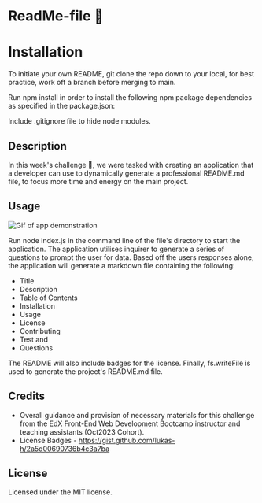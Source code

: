 # ReadMe-file 📁

# Installation

To initiate your own README, git clone the repo down to your local, for best practice, work off a branch before merging to main.

Run npm install in order to install the following npm package dependencies as specified in the package.json:

Include .gitignore file to hide node modules.

## Description

In this week's challenge :star_struck:, we were tasked with creating an application that a developer can use to dynamically generate a professional README.md file, to focus more time and energy on the main project.

## Usage

![Gif of app demonstration](./assets/Demo-vid.gif)

Run node index.js in the command line of the file's directory to start the application. The application utilises inquirer to generate a series of questions to prompt the user for data.
Based off the users responses alone, the application will generate a markdown file containing the following:

- Title
- Description
- Table of Contents
- Installation
- Usage
- License
- Contributing
- Test and
- Questions

The README will also include badges for the license.
Finally, fs.writeFile is used to generate the project's README.md file.

## Credits

- Overall guidance and provision of necessary materials for this challenge from the EdX Front-End Web Development Bootcamp instructor and teaching assistants (Oct2023 Cohort).
- License Badges - https://gist.github.com/lukas-h/2a5d00690736b4c3a7ba

## License

Licensed under the MIT license.
